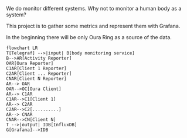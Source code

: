 We do monitor different systems. Why not to monitor a human body as a system?

This project is to gather some metrics and represent them with Grafana. 

In the beginning there will be only Oura Ring as a source of the data.

```mermaid
flowchart LR
T[Telegraf] -->|input| B[body monitoring service]
B-->AR[Activity Reporter]
OAR[Oura Reporter]
C1AR[Client 1 Reporter]
C2AR[Client ... Reporter]
CNAR[Client N Reporter]
AR--> OAR
OAR-->OC[Oura Client] 
AR--> C1AR
C1AR-->C1[Client 1]
AR--> C2AR
C2AR-->C2[..........]
AR--> CNAR
CNAR-->CN[Client N]
T -->|output| IDB[InfluxDB]
G[Grafana]-->IDB

```
